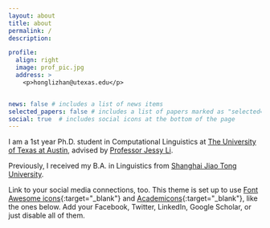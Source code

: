 ```yaml
---
layout: about
title: about
permalink: /
description: 

profile:
  align: right
  image: prof_pic.jpg
  address: >
    <p>honglizhan@utexas.edu</p>


news: false # includes a list of news items
selected_papers: false # includes a list of papers marked as "selected={true}"
social: true  # includes social icons at the bottom of the page
---
```


I am a 1st year Ph.D. student in Computational Linguistics at <a href="https://www.utexas.edu/">The University of Texas at Austin</a>, advised by <a href="https://jessyli.com/">Professor Jessy Li</a>.

Previously, I received my B.A. in Linguistics from <a href="https://en.sjtu.edu.cn/">Shanghai Jiao Tong University</a>.

Link to your social media connections, too. This theme is set up to use [Font Awesome icons](http://fortawesome.github.io/Font-Awesome/){:target="\_blank"} and [Academicons](https://jpswalsh.github.io/academicons/){:target="\_blank"}, like the ones below. Add your Facebook, Twitter, LinkedIn, Google Scholar, or just disable all of them.
